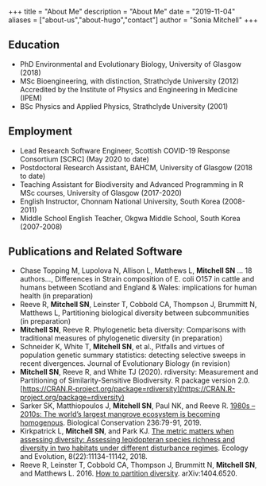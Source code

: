 +++
title = "About Me"
description = "About Me"
date = "2019-11-04"
aliases = ["about-us","about-hugo","contact"]
author = "Sonia Mitchell"
+++

## Education

* PhD Environmental and Evolutionary Biology, University of Glasgow (2018)
* MSc Bioengineering, with distinction, Strathclyde University (2012)  
  Accredited by the Institute of Physics and Engineering in Medicine (IPEM)
* BSc Physics and Applied Physics, Strathclyde University (2001)

## Employment

* Lead Research Software Engineer, Scottish COVID-19 Response Consortium [SCRC] (May 2020 to date)
* Postdoctoral Research Assistant, BAHCM, University of Glasgow (2018 to date)
* Teaching Assistant for Biodiversity and Advanced Programming in R MSc courses, University of Glasgow (2017-2020)
* English Instructor, Chonnam National University, South Korea (2008-2011)
* Middle School English Teacher, Okgwa Middle School, South Korea (2007-2008)

## Publications and Related Software

* Chase Topping M, Lupolova N, Allison L, Matthews L, **Mitchell SN** … 18 authors…, Differences in Strain composition of E. coli O157 in cattle and humans between Scotland and England & Wales: implications for human health (in preparation)
* Reeve R, **Mitchell SN**, Leinster T, Cobbold CA, Thompson J, Brummitt N, Matthews L, Partitioning biological diversity between subcommunities (in preparation)
* **Mitchell SN**, Reeve R. Phylogenetic beta diversity: Comparisons with traditional measures of phylogenetic diversity (in preparation)
* Schneider K, White T, **Mitchell SN**, et al., Pitfalls and virtues of population genetic summary statistics: detecting selective sweeps in recent divergences. Journal of Evolutionary Biology (in revision)
* **Mitchell SN**, Reeve R, and White TJ (2020). rdiversity: Measurement and Partitioning of Similarity-Sensitive Biodiversity. R package version 2.0. [https://CRAN.R-project.org/package=rdiversity](https://CRAN.R-project.org/package=rdiversity)
* Sarker SK, Matthiopoulos J, **Mitchell SN**, Paul NK, and Reeve R. [1980s – 2010s: The world’s largest mangrove ecosystem is becoming homogenous](https://www.sciencedirect.com/science/article/pii/S0006320718314186). Biological Conservation 236:79-91, 2019.
* Kirkpatrick L, **Mitchell SN**, and Park KJ. [The metric matters when assessing diversity: Assessing lepidopteran species richness and diversity in two habitats under different disturbance regimes](https://onlinelibrary.wiley.com/doi/full/10.1002/ece3.4581). Ecology and Evolution, 8(22):11134-11142, 2018.
* Reeve R, Leinster T, Cobbold CA, Thompson J, Brummitt N, **Mitchell SN**, and Matthews L. 2016. [How to partition diversity](https://arxiv.org/abs/1404.6520). arXiv:1404.6520.
